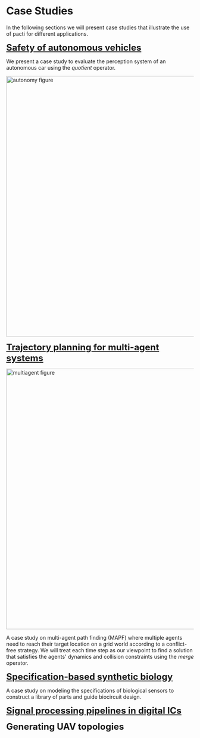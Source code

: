 # Case Studies
In the following sections we will present case studies that illustrate the use of pacti for different applications.

<font size="5">[**Safety of autonomous vehicles**](/pacti/_case_studies/evaluating_perception/saved_results/)</font>

We present a case study to evaluate the perception system of an autonomous car using the _quotient_ operator.

<img src="/pacti/_case_studies/evaluating_perception/imglib/autonomy-stack.png" alt= "autonomy figure" width="700"/>

<font size="5">[**Trajectory planning for multi-agent systems**](/pacti/_case_studies/multiagent_coordination/multiagent/)</font>

<img src="/pacti/_case_studies/multiagent_coordination/multiagent_overview.png" alt= "multiagent figure" width="700"/>

A case study on multi-agent path finding (MAPF) where multiple agents need to reach their target location on a grid world according to a conflict-free strategy.
We will treat each time step as our viewpoint to find a solution that satisfies the agents' dynamics and collision constraints using the _merge_ operator.

<font size="5">[**Specification-based synthetic biology**](/pacti/_case_studies/biocircuit_specifications/specification_based_synthetic_biology/)</font>

A case study on modeling the specifications of biological sensors to construct a library of parts and guide biocircuit design.

<font size="5">[**Signal processing pipelines in digital ICs**](/pacti/_case_studies/digital_signal_processing/dsp_wl/)</font>

<font size="5">**Generating UAV topologies**</font>
